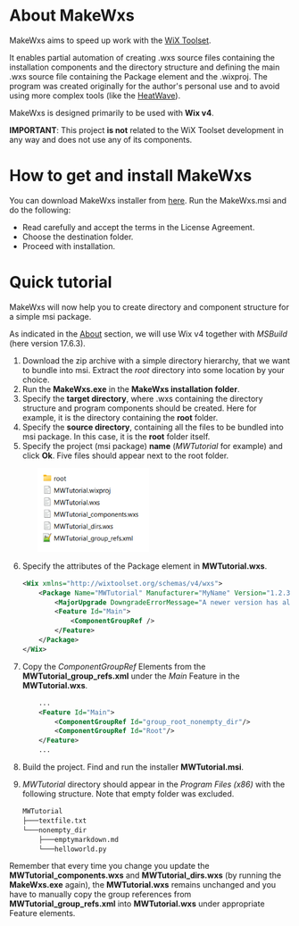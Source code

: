 
# About MakeWxs

MakeWxs aims to speed up work with the [WiX Toolset](https://wixtoolset.org/).

It enables partial automation of creating .wxs source files containing the installation components and the directory structure and defining the main .wxs source file containing the Package element and the .wixproj. The program was created originally for the author's personal use and to avoid using more complex tools (like the [HeatWave](https://www.firegiant.com/wix/heatwave/)).

MakeWxs is designed primarily to be used with **Wix v4**.


**IMPORTANT**: This project **is not** related to the WiX Toolset development in any way and does not use any of its components.

# How to get and install MakeWxs

You can download MakeWxs installer from [here](https://jiristrouhal.wordpress.com/makewxs/download-makewxs). Run the MakeWxs.msi and do the following:
- Read carefully and accept the terms in the License Agreement.
- Choose the destination folder.
- Proceed with installation. 

# Quick tutorial

MakeWxs will now help you to create directory and component structure for a simple msi package. 

As indicated in the [About](#about-makewxs) section, we will use Wix v4 together with *MSBuild* (here version 17.6.3).

1) Download the zip archive with a simple directory hierarchy, that we want to bundle into msi. Extract the *root* directory into some location by your choice. 
2) Run the **MakeWxs.exe** in the **MakeWxs installation folder**. 
3) Specify the **target directory**, where .wxs containing the directory structure and program components should be created. Here for example, it is the directory containing the **root** folder.
4) Specify the **source directory**, containing all the files to be bundled into msi package. In this case, it is the **root** folder itself.
5) Specify the project (msi package) **name** (*MWTutorial* for example) and click **Ok**. Five files should appear next to the root folder. 

<p style="margin-left: 50px;">  
    <img src="help_files/produced_files.png" alt= “Produced_files” width="200" height="150" >
</p>

6) Specify the attributes of the Package element in **MWTutorial.wxs**. 
    ```xml  
    <Wix xmlns="http://wixtoolset.org/schemas/v4/wxs">
        <Package Name="MWTutorial" Manufacturer="MyName" Version="1.2.3" UpgradeCode="##some guid">
            <MajorUpgrade DowngradeErrorMessage="A newer version has already been installed!" />
            <Feature Id="Main">
                <ComponentGroupRef />
            </Feature>
        </Package>
    </Wix>
    ```

7) Copy the *ComponentGroupRef* Elements from the **MWTutorial_group_refs.xml** under the *Main* Feature in the **MWTutorial.wxs**.
    ```xml
        ...
        <Feature Id="Main">
            <ComponentGroupRef Id="group_root_nonempty_dir"/>
            <ComponentGroupRef Id="Root"/>
        </Feature>
        ...
    ```
8) Build the project. Find and run the installer **MWTutorial.msi**.  
9) *MWTutorial* directory should appear in the *Program Files (x86)* with the following structure. Note that empty folder was excluded.
    ```cmd
    MWTutorial
    ├───textfile.txt
    └───nonempty_dir
        ├───emptymarkdown.md
        └───helloworld.py
    ```

Remember that every time you change you update the **MWTutorial_components.wxs** and **MWTutorial_dirs.wxs** (by running the **MakeWxs.exe** again), the **MWTutorial.wxs** remains unchanged and you have to manually copy the group references from **MWTutorial_group_refs.xml** into **MWTutorial.wxs** under appropriate Feature elements.